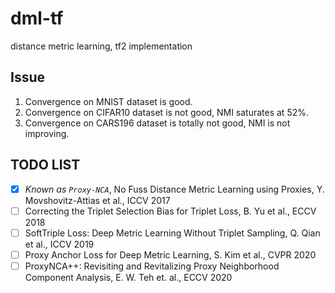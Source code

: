 # dml-tf
distance metric learning, tf2 implementation


## Issue

1. Convergence on MNIST dataset is good.  
2. Convergence on CIFAR10 dataset is not good, NMI saturates at 52%.  
3. Convergence on CARS196 dataset is totally not good, NMI is not improving.  

## TODO LIST

- [x] *Known as `Proxy-NCA`*, No Fuss Distance Metric Learning using Proxies, Y. Movshovitz-Attias et al., ICCV 2017
- [ ] Correcting the Triplet Selection Bias for Triplet Loss, B. Yu et al., ECCV 2018
- [ ] SoftTriple Loss: Deep Metric Learning Without Triplet Sampling, Q. Qian et al., ICCV 2019
- [ ] Proxy Anchor Loss for Deep Metric Learning, S. Kim et al., CVPR 2020
- [ ] ProxyNCA++: Revisiting and Revitalizing Proxy Neighborhood Component Analysis, E. W. Teh et. al., ECCV 2020